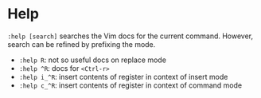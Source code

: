 # Help

`:help [search]` searches the Vim docs for the current command. However, search can be refined by prefixing the mode.

* `:help R`: not so useful docs on replace mode
* `:help ^R`: docs for `<Ctrl-r>`
* `:help i_^R`: insert contents of register in context of insert mode
* `:help c_^R`: insert contents of register in context of command mode

